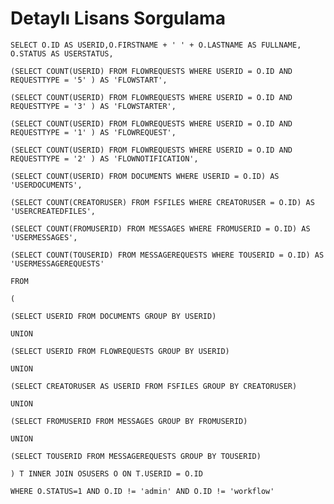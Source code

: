 # Detaylı Lisans Sorgulama

    SELECT O.ID AS USERID,O.FIRSTNAME + ' ' + O.LASTNAME AS FULLNAME, O.STATUS AS USERSTATUS, 

    (SELECT COUNT(USERID) FROM FLOWREQUESTS WHERE USERID = O.ID AND REQUESTTYPE = '5' ) AS 'FLOWSTART', 

    (SELECT COUNT(USERID) FROM FLOWREQUESTS WHERE USERID = O.ID AND REQUESTTYPE = '3' ) AS 'FLOWSTARTER', 

    (SELECT COUNT(USERID) FROM FLOWREQUESTS WHERE USERID = O.ID AND REQUESTTYPE = '1' ) AS 'FLOWREQUEST', 

    (SELECT COUNT(USERID) FROM FLOWREQUESTS WHERE USERID = O.ID AND REQUESTTYPE = '2' ) AS 'FLOWNOTIFICATION', 

    (SELECT COUNT(USERID) FROM DOCUMENTS WHERE USERID = O.ID) AS 'USERDOCUMENTS', 

    (SELECT COUNT(CREATORUSER) FROM FSFILES WHERE CREATORUSER = O.ID) AS 'USERCREATEDFILES', 

    (SELECT COUNT(FROMUSERID) FROM MESSAGES WHERE FROMUSERID = O.ID) AS 'USERMESSAGES', 

    (SELECT COUNT(TOUSERID) FROM MESSAGEREQUESTS WHERE TOUSERID = O.ID) AS 'USERMESSAGEREQUESTS' 

    FROM 

    ( 

    (SELECT USERID FROM DOCUMENTS GROUP BY USERID) 

    UNION  

    (SELECT USERID FROM FLOWREQUESTS GROUP BY USERID) 

    UNION  

    (SELECT CREATORUSER AS USERID FROM FSFILES GROUP BY CREATORUSER) 

    UNION  

    (SELECT FROMUSERID FROM MESSAGES GROUP BY FROMUSERID) 

    UNION  

    (SELECT TOUSERID FROM MESSAGEREQUESTS GROUP BY TOUSERID) 

    ) T INNER JOIN OSUSERS O ON T.USERID = O.ID 

    WHERE O.STATUS=1 AND O.ID != 'admin' AND O.ID != 'workflow'